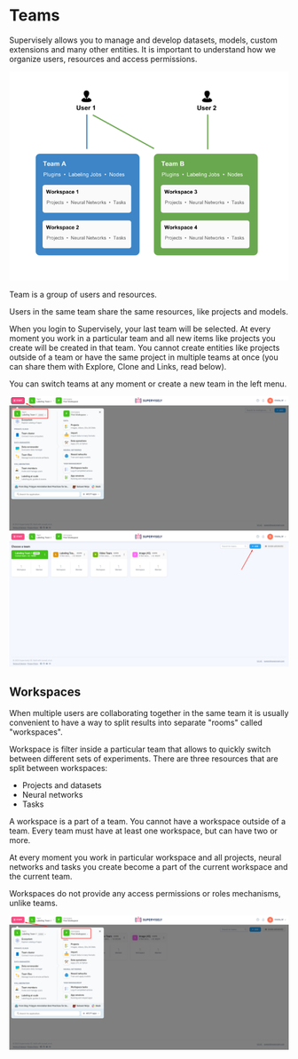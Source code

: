# Teams

Supervisely allows you to manage and develop datasets, models, custom extensions and many other entities.
It is important to understand how we organize users, resources and access permissions.

![](teams-diagramm.png)

Team is a group of users and resources.

Users in the same team share the same resources, like projects and models.

When you login to Supervisely, your last team will be selected. At every moment you work in a particular team and all new items like projects you create will be created in that team. You cannot create entities like projects outside of a team or have the same project in multiple teams at once (you can share them with Explore, Clone and Links, read below). 

You can switch teams at any moment or create a new team in the left menu.

![](teams.png)
![](teams2.png)

## Workspaces

When multiple users are collaborating together in the same team it is usually convenient to have a way to split results into separate "rooms" called "workspaces".

Workspace is filter inside a particular team that allows to quickly switch between different sets of experiments. There are three resources that are split between workspaces:

- Projects and datasets
- Neural networks
- Tasks

A workspace is a part of a team. You cannot have a workspace outside of a team. Every team must have at least one workspace, but can have two or more. 

At every moment you work in particular workspace and all projects, neural networks and tasks you create become a part of the current workspace and the current team.

Workspaces do not provide any access permissions or roles mechanisms, unlike teams. 

![](workspaces.png)

